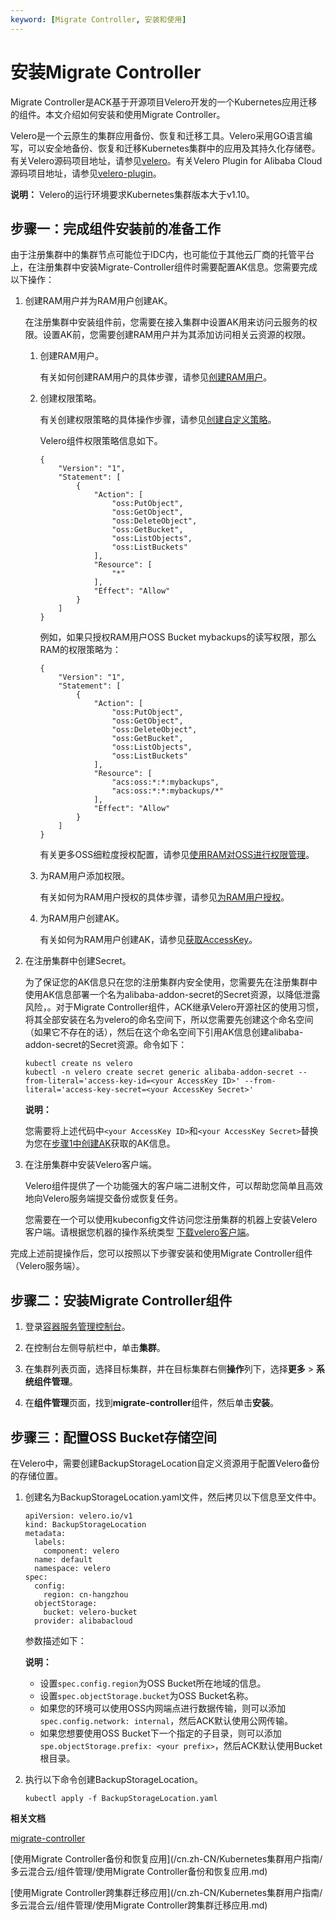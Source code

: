 ```yaml
---
keyword: [Migrate Controller, 安装和使用]
---
```


# 安装Migrate Controller

Migrate Controller是ACK基于开源项目Velero开发的一个Kubernetes应用迁移的组件。本文介绍如何安装和使用Migrate Controller。

Velero是一个云原生的集群应用备份、恢复和迁移工具。Velero采用GO语言编写，可以安全地备份、恢复和迁移Kubernetes集群中的应用及其持久化存储卷。有关Velero源码项目地址，请参见[velero](https://github.com/vmware-tanzu/velero)。有关Velero Plugin for Alibaba Cloud源码项目地址，请参见[velero-plugin](https://github.com/AliyunContainerService/velero-plugin)。

**说明：** Velero的运行环境要求Kubernetes集群版本大于v1.10。

## 步骤一：完成组件安装前的准备工作

由于注册集群中的集群节点可能位于IDC内，也可能位于其他云厂商的托管平台上，在注册集群中安装Migrate-Controller组件时需要配置AK信息。您需要完成以下操作：

1.  创建RAM用户并为RAM用户创建AK。

    在注册集群中安装组件前，您需要在接入集群中设置AK用来访问云服务的权限。设置AK前，您需要创建RAM用户并为其添加访问相关云资源的权限。

    1.  创建RAM用户。

        有关如何创建RAM用户的具体步骤，请参见[创建RAM用户](/cn.zh-CN/用户管理/创建RAM用户.md)。

    2.  创建权限策略。

        有关创建权限策略的具体操作步骤，请参见[创建自定义策略](/cn.zh-CN/权限策略管理/自定义策略/创建自定义策略.md)。

        Velero组件权限策略信息如下。

        ```
        {
            "Version": "1",
            "Statement": [
                {
                    "Action": [
                        "oss:PutObject",
                        "oss:GetObject",
                        "oss:DeleteObject",
                        "oss:GetBucket",
                        "oss:ListObjects",
                        "oss:ListBuckets"
                    ],
                    "Resource": [
                        "*"
                    ],
                    "Effect": "Allow"
                }
            ]
        }
        ```

        例如，如果只授权RAM用户OSS Bucket mybackups的读写权限，那么RAM的权限策略为：

        ```
        {
            "Version": "1",
            "Statement": [
                {
                    "Action": [
                        "oss:PutObject",
                        "oss:GetObject",
                        "oss:DeleteObject",
                        "oss:GetBucket",
                        "oss:ListObjects",
                        "oss:ListBuckets"
                    ],
                    "Resource": [
                        "acs:oss:*:*:mybackups",
                        "acs:oss:*:*:mybackups/*"
                    ],
                    "Effect": "Allow"
                }
            ]
        }
        ```

        有关更多OSS细粒度授权配置，请参见[使用RAM对OSS进行权限管理](/cn.zh-CN/教程/使用RAM对OSS进行权限管理.md)。

    3.  为RAM用户添加权限。

        有关如何为RAM用户授权的具体步骤，请参见[为RAM用户授权](/cn.zh-CN/用户管理/为RAM用户授权.md)。

    4.  为RAM用户创建AK。

        有关如何为RAM用户创建AK，请参见[获取AccessKey]()。

2.  在注册集群中创建Secret。

    为了保证您的AK信息只在您的注册集群内安全使用，您需要先在注册集群中使用AK信息部署一个名为alibaba-addon-secret的Secret资源，以降低泄露风险，。对于Migrate Controller组件，ACK继承Velero开源社区的使用习惯，将其全部安装在名为velero的命名空间下，所以您需要先创建这个命名空间（如果它不存在的话），然后在这个命名空间下引用AK信息创建alibaba-addon-secret的Secret资源。命令如下：

    ```
    kubectl create ns velero
    kubectl -n velero create secret generic alibaba-addon-secret --from-literal='access-key-id=<your AccessKey ID>' --from-literal='access-key-secret=<your AccessKey Secret>'
    ```

    **说明：**

    您需要将上述代码中`<your AccessKey ID>`和`<your AccessKey Secret>`替换为您在[步骤1中创建AK](#substep_onn_mg9_lx0)获取的AK信息。

3.  在注册集群中安装Velero客户端。

    Velero组件提供了一个功能强大的客户端二进制文件，可以帮助您简单且高效地向Velero服务端提交备份或恢复任务。

    您需要在一个可以使用kubeconfig文件访问您注册集群的机器上安装Velero客户端。请根据您机器的操作系统类型 [下载velero客户端](https://github.com/vmware-tanzu/velero/releases)。


完成上述前提操作后，您可以按照以下步骤安装和使用Migrate Controller组件（Velero服务端）。

## 步骤二：安装Migrate Controller组件

1.  登录[容器服务管理控制台](https://cs.console.aliyun.com)。

2.  在控制台左侧导航栏中，单击**集群**。

3.  在集群列表页面，选择目标集群，并在目标集群右侧**操作**列下，选择**更多** \> **系统组件管理**。

4.  在**组件管理**页面，找到**migrate-controller**组件，然后单击**安装**。


## 步骤三：配置OSS Bucket存储空间

在Velero中，需要创建BackupStorageLocation自定义资源用于配置Velero备份的存储位置。

1.  创建名为BackupStorageLocation.yaml文件，然后拷贝以下信息至文件中。

    ```
    apiVersion: velero.io/v1
    kind: BackupStorageLocation
    metadata:
      labels:
        component: velero
      name: default
      namespace: velero
    spec:
      config:
        region: cn-hangzhou
      objectStorage:
        bucket: velero-bucket
      provider: alibabacloud
    ```

    参数描述如下：

    **说明：**

    -   设置`spec.config.region`为OSS Bucket所在地域的信息。
    -   设置`spec.objectStorage.bucket`为OSS Bucket名称。
    -   如果您的环境可以使用OSS内网端点进行数据传输，则可以添加`spec.config.network: internal`，然后ACK默认使用公网传输。
    -   如果您想要使用OSS Bucket下一个指定的子目录，则可以添加`spe.objectStorage.prefix: <your prefix>`，然后ACK默认使用Bucket根目录。
2.  执行以下命令创建BackupStorageLocation。

    ```
    kubectl apply -f BackupStorageLocation.yaml
    ```


**相关文档**  


[migrate-controller](/cn.zh-CN/产品发布记录/组件介绍与变更记录/其他/migrate-controller.md)

[使用Migrate Controller备份和恢复应用](/cn.zh-CN/Kubernetes集群用户指南/多云混合云/组件管理/使用Migrate Controller备份和恢复应用.md)

[使用Migrate Controller跨集群迁移应用](/cn.zh-CN/Kubernetes集群用户指南/多云混合云/组件管理/使用Migrate Controller跨集群迁移应用.md)

